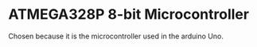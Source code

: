 # ATMEGA328P 8-bit Microcontroller

Chosen because it is the microcontroller used in the arduino Uno.
